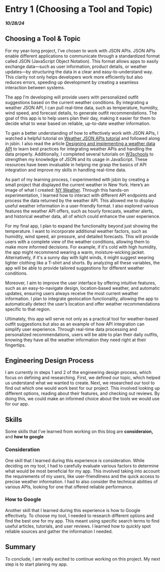 # Entry 1 (Choosing a Tool and Topic)
##### 10/28/24

## Choosing a Tool & Topic
For my year-long project, I’ve chosen to work with JSON APIs. JSON APIs enable different applications to communicate through a standardized format called JSON (JavaScript Object Notation). This format allows apps to easily exchange data—such as user information, product details, or weather updates—by structuring the data in a clear and easy-to-understand way. This clarity not only helps developers work more efficiently but also reduces errors, speeding up development by creating a seamless interaction between systems.

The app I’m developing will provide users with personalized outfit suggestions based on the current weather conditions. By integrating a weather JSON API, I can pull real-time data, such as temperature, humidity, wind speed, and forecast details, to generate outfit recommendations. The goal of this app is to help users plan their day, making it easier for them to decide what to wear based on reliable, up-to-date weather information.

To gain a better understanding of how to effectively work with JSON APIs, I watched a helpful tutorial on [Weather JSON APIs tutorial](https://www.youtube.com/watch?v=LHAAT9cnQlY) and followed along in jsbin. I also read the article [Designing and implementing a weather data API](https://www.tinybird.co/blog-posts/designing-and-implementing-a-weather-data-api) to learn best practices for integrating weather APIs and handling the data properly. Additionally, I completed several tutorials on [W3schools](https://www.w3schools.com/js/js_json_intro.asp) to strengthen my knowledge of JSON and its usage in JavaScript. These resources have been invaluable in helping me grasp the basics of API integration and improve my skills in handling real-time data.

As part of my learning process, I experimented with jsbin by creating a small project that displayed the current weather in New York. Here’s an image of what I created: [NY Weather](ny-weather.png). Through this hands-on experimentation, I learned how to interact with different API endpoints and process the data returned by the weather API. This allowed me to display useful weather information in a user-friendly format. I also explored various features the weather API offers, such as hourly forecasts, weather alerts, and historical weather data, all of which could enhance the user experience.

For my final app, I plan to expand the functionality beyond just showing the temperature. I want to incorporate additional weather factors, such as humidity, wind speed, air pressure, and detailed forecasts. This will provide users with a complete view of the weather conditions, allowing them to make more informed decisions. For example, if it's cold with high humidity, the app might recommend wearing a warm, moisture-wicking jacket. Alternatively, if it's a sunny day with light winds, it might suggest wearing lighter clothing like a T-shirt and shorts. By analyzing all these variables, the app will be able to provide tailored suggestions for different weather conditions.

Moreover, I aim to improve the user interface by offering intuitive features, such as an easy-to-navigate design, location-based weather, and automatic updates, ensuring users always receive the most current weather information. I plan to integrate geolocation functionality, allowing the app to automatically detect the user’s location and offer weather recommendations specific to that region.

Ultimately, this app will serve not only as a practical tool for weather-based outfit suggestions but also as an example of how API integration can simplify user experience. Through real-time data processing and personalized recommendations, users will be able to plan their daily outfits, knowing they have all the weather information they need right at their fingertips.

## Engineering Design Process 
I am currently in steps 1 and 2 of the engineering design process, which focus on defining and researching. First, we defined our topic, which helped us understand what we wanted to create. Next, we researched our tool to find out which one would work best for our project. This involved looking up different options, reading about their features, and checking out reviews. By doing this, we could make an informed choice about the tools we would use for our app.

## Skills 
Some skills that I’ve learned from working on this blog are **consideraion,** and **how to google**
### Consideration
One skill that I learned during this experience is consideration. While deciding on my tool, I had to carefully evaluate various factors to determine what would be most beneficial for my app. This involved taking into account the requirements of my users, like user-friendliness and the quick access to precise weather information. I had to also consider the technical abilities of various APIs, looking for one that offered reliable performance. 

### How to Google 
Another skill that I learned during this experience is how to Google effectively. To choose my tool, I needed to research different options and find the best one for my app. This meant using specific search terms to find useful articles, tutorials, and user reviews. I learned how to quickly spot reliable sources and gather the information I needed.
## Summary
To conclude, I am really excited to continue working on this project. My next step is to start planing my app. 
